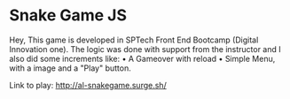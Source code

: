 # Snake Game JS
 
Hey,
This game is developed in SPTech Front End Bootcamp (Digital Innovation one). The logic was done with support from the instructor and I also did some increments like:
• A Gameover with reload
• Simple Menu, with a image and a "Play" button.

Link to play: http://al-snakegame.surge.sh/
